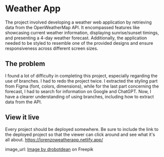 # Weather App

The project involved developing a weather web application by retrieving data from the OpenWeatherMap API. It encompassed features like showcasing current weather information, displaying sunrise/sunset timings, and presenting a 4-day weather forecast. Additionally, the application needed to be styled to resemble one of the provided designs and ensure responsiveness across different screen sizes.

## The problem

I found a lot of difficulty in completing this project, especially regarding the use of branches. I had to redo the project twice. I extracted the styling part from Figma (font, colors, dimensions), while for the last part concerning the forecast, I had to search for information on Google and ChatGPT. Now, I have a clearer understanding of using branches, including how to extract data from the API.

## View it live

Every project should be deployed somewhere. Be sure to include the link to the deployed project so that the viewer can click around and see what it's all about.
[https://lorenzoweatherapp.netlify.app/
](https://lorenzoweatherapp.netlify.app/)

image_url: <a href="https://www.freepik.com/free-photo/woman-near-road-using-smartphone_7843858.htm#query=weather%20app&position=10&from_view=keyword&track=ais&uuid=8007c591-dc31-481d-ab69-3b9ed7a1ef6c">Image by drobotdean</a> on Freepik
